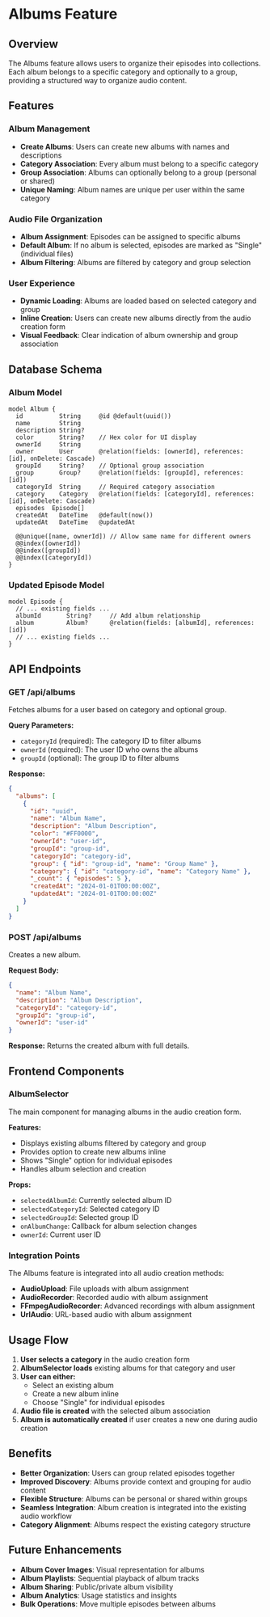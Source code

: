 # Albums Feature

## Overview

The Albums feature allows users to organize their episodes into collections. Each album belongs to a specific category and optionally to a group, providing a structured way to organize audio content.

## Features

### Album Management
- **Create Albums**: Users can create new albums with names and descriptions
- **Category Association**: Every album must belong to a specific category
- **Group Association**: Albums can optionally belong to a group (personal or shared)
- **Unique Naming**: Album names are unique per user within the same category

### Audio File Organization
- **Album Assignment**: Episodes can be assigned to specific albums
- **Default Album**: If no album is selected, episodes are marked as "Single" (individual files)
- **Album Filtering**: Albums are filtered by category and group selection

### User Experience
- **Dynamic Loading**: Albums are loaded based on selected category and group
- **Inline Creation**: Users can create new albums directly from the audio creation form
- **Visual Feedback**: Clear indication of album ownership and group association

## Database Schema

### Album Model
```prisma
model Album {
  id          String     @id @default(uuid())
  name        String
  description String?
  color       String?    // Hex color for UI display
  ownerId     String
  owner       User       @relation(fields: [ownerId], references: [id], onDelete: Cascade)
  groupId     String?    // Optional group association
  group       Group?     @relation(fields: [groupId], references: [id])
  categoryId  String     // Required category association
  category    Category   @relation(fields: [categoryId], references: [id], onDelete: Cascade)
  episodes  Episode[]
  createdAt   DateTime   @default(now())
  updatedAt   DateTime   @updatedAt

  @@unique([name, ownerId]) // Allow same name for different owners
  @@index([ownerId])
  @@index([groupId])
  @@index([categoryId])
}
```

### Updated Episode Model
```prisma
model Episode {
  // ... existing fields ...
  albumId       String?     // Add album relationship
  album         Album?      @relation(fields: [albumId], references: [id])
  // ... existing fields ...
}
```

## API Endpoints

### GET /api/albums
Fetches albums for a user based on category and optional group.

**Query Parameters:**
- `categoryId` (required): The category ID to filter albums
- `ownerId` (required): The user ID who owns the albums
- `groupId` (optional): The group ID to filter albums

**Response:**
```json
{
  "albums": [
    {
      "id": "uuid",
      "name": "Album Name",
      "description": "Album Description",
      "color": "#FF0000",
      "ownerId": "user-id",
      "groupId": "group-id",
      "categoryId": "category-id",
      "group": { "id": "group-id", "name": "Group Name" },
      "category": { "id": "category-id", "name": "Category Name" },
      "_count": { "episodes": 5 },
      "createdAt": "2024-01-01T00:00:00Z",
      "updatedAt": "2024-01-01T00:00:00Z"
    }
  ]
}
```

### POST /api/albums
Creates a new album.

**Request Body:**
```json
{
  "name": "Album Name",
  "description": "Album Description",
  "categoryId": "category-id",
  "groupId": "group-id",
  "ownerId": "user-id"
}
```

**Response:**
Returns the created album with full details.

## Frontend Components

### AlbumSelector
The main component for managing albums in the audio creation form.

**Features:**
- Displays existing albums filtered by category and group
- Provides option to create new albums inline
- Shows "Single" option for individual episodes
- Handles album selection and creation

**Props:**
- `selectedAlbumId`: Currently selected album ID
- `selectedCategoryId`: Selected category ID
- `selectedGroupId`: Selected group ID
- `onAlbumChange`: Callback for album selection changes
- `ownerId`: Current user ID

### Integration Points
The Albums feature is integrated into all audio creation methods:
- **AudioUpload**: File uploads with album assignment
- **AudioRecorder**: Recorded audio with album assignment
- **FFmpegAudioRecorder**: Advanced recordings with album assignment
- **UrlAudio**: URL-based audio with album assignment

## Usage Flow

1. **User selects a category** in the audio creation form
2. **AlbumSelector loads** existing albums for that category and user
3. **User can either:**
   - Select an existing album
   - Create a new album inline
   - Choose "Single" for individual episodes
4. **Audio file is created** with the selected album association
5. **Album is automatically created** if user creates a new one during audio creation

## Benefits

- **Better Organization**: Users can group related episodes together
- **Improved Discovery**: Albums provide context and grouping for audio content
- **Flexible Structure**: Albums can be personal or shared within groups
- **Seamless Integration**: Album creation is integrated into the existing audio workflow
- **Category Alignment**: Albums respect the existing category structure

## Future Enhancements

- **Album Cover Images**: Visual representation for albums
- **Album Playlists**: Sequential playback of album tracks
- **Album Sharing**: Public/private album visibility
- **Album Analytics**: Usage statistics and insights
- **Bulk Operations**: Move multiple episodes between albums
